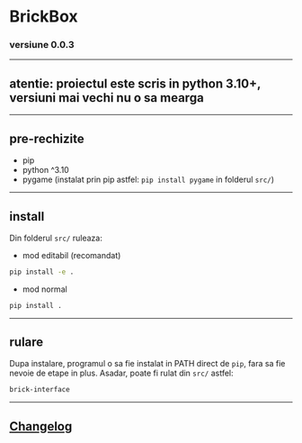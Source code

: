 # BrickBox
### versiune 0.0.3
----
## atentie: proiectul este scris in python 3.10+, versiuni mai vechi nu o sa mearga
----
## pre-rechizite
* pip
* python ^3.10
* pygame (instalat prin pip astfel: ```pip install pygame``` in folderul ```src/```)
----
## install
Din folderul ```src/``` ruleaza:
* mod editabil (recomandat)
```sh
pip install -e .
```
* mod normal
```sh
pip install .
```
----
## rulare
Dupa instalare, programul o sa fie instalat in PATH direct de ```pip```, fara sa fie nevoie de etape in plus.
Asadar, poate fi rulat din ```src/``` astfel:
```sh
brick-interface
```
----
## [Changelog](./changelog.md)

